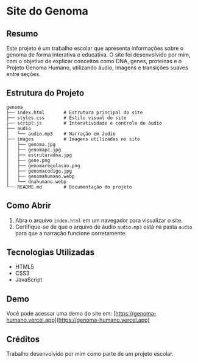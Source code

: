 # Site do Genoma

## Resumo
Este projeto é um trabalho escolar que apresenta informações sobre o genoma de forma interativa e educativa. O site foi desenvolvido por mim, com o objetivo de explicar conceitos como DNA, genes, proteínas e o Projeto Genoma Humano, utilizando áudio, imagens e transições suaves entre seções.

## Estrutura do Projeto
```
genoma
├── index.html       # Estrutura principal do site
├── styles.css       # Estilo visual do site
├── script.js        # Interatividade e controle de áudio
├── audio
│   └── audio.mp3    # Narração em áudio
├── images           # Imagens utilizadas no site
│   ├── genoma.jpg
│   ├── genomapc.jpg
│   ├── estruturadna.jpg
│   ├── gene.png
│   ├── genomaregulacao.png
│   ├── genomacodigo.jpg
│   ├── genomahumano.webp
│   └── dnahumano.webp
└── README.md        # Documentação do projeto
```

## Como Abrir
1. Abra o arquivo `index.html` em um navegador para visualizar o site.
2. Certifique-se de que o arquivo de áudio `audio.mp3` está na pasta `audio` para que a narração funcione corretamente.

## Tecnologias Utilizadas
- HTML5
- CSS3
- JavaScript

## Demo
Você pode acessar uma demo do site em: [https://genoma-humano.vercel.app](https://genoma-humano.vercel.app)

## Créditos
Trabalho desenvolvido por mim como parte de um projeto escolar.